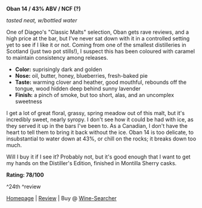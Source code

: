 **Oban 14 / 43% ABV / NCF (?)**

*tasted neat, w/bottled water*

One of Diageo's "Classic Malts" selection, Oban gets rave reviews, and a high price at the bar, but I've never sat down with it in a controlled setting yet to see if I like it or not.  Coming from one of the smallest distilleries in Scotland (just two pot stills!), I suspect this has been coloured with caramel to maintain consistency among releases.

* **Color:** suprisingly dark and golden
* **Nose:** oil, butter, honey, blueberries, fresh-baked pie
* **Taste:** warming clover and heather, good mouthful, rebounds off the tongue, wood hidden deep behind sunny lavender
* **Finish:** a pinch of smoke, but too short, alas, and an uncomplex sweetness

I get a lot of great floral, grassy, spring meadow out of this malt, but it's incredibly sweet, nearly syropy.  I don't see how it could be had with ice, as they served it up in the bars I've been to.  As a Canadian, I don't have the heart to tell them to bring it back without the ice.  Oban 14 is too delicate, to insubstantial to water down at 43%, or chill on the rocks; it breaks down too much.

Will I buy it if I see it?  Probably not, but it's good enough that I want to get my hands on the Distiller's Edition, finished in Montilla Sherry casks.

**Rating: 78/100** 

^24th ^review

[Homepage](http://www.whisky.com/brands/oban_brand.html) | [Review](http://www.connosr.com/reviews/oban/oban-14-year-old/) | Buy @ [Wine-Searcher](http://www.wine-searcher.com/find/oban+14)